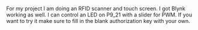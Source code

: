 
For my project I am doing an RFID scanner and touch screen.
I got Blynk working as well. I can control an LED on P9_21 with a slider for PWM.
If you want to try it make sure to fill in the blank authorization key with your own.
